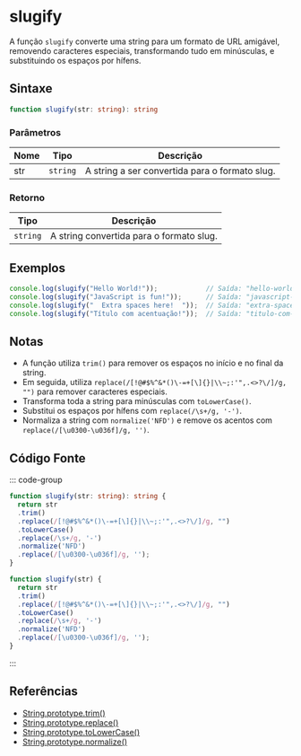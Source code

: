 # slugify

A função `slugify` converte uma string para um formato de URL amigável, removendo caracteres especiais, transformando tudo em minúsculas, e substituindo os espaços por hífens.

## Sintaxe

```typescript
function slugify(str: string): string
```

### Parâmetros

| Nome  | Tipo     | Descrição                                          |
|-------|----------|----------------------------------------------------|
| str   | `string` | A string a ser convertida para o formato slug.     |

### Retorno

| Tipo    | Descrição                                      |
|---------|------------------------------------------------|
| `string` | A string convertida para o formato slug.       |

## Exemplos

```typescript
console.log(slugify("Hello World!"));            // Saída: "hello-world"
console.log(slugify("JavaScript is fun!"));      // Saída: "javascript-is-fun"
console.log(slugify("  Extra spaces here!  "));  // Saída: "extra-spaces-here"
console.log(slugify("Título com acentuação!"));  // Saída: "titulo-com-acentuacao"
```

## Notas

- A função utiliza `trim()` para remover os espaços no início e no final da string.
- Em seguida, utiliza `replace(/[!@#$%^&*()\-=+[\]{}|\\~;:'",.<>?\/]/g, "")` para remover caracteres especiais.
- Transforma toda a string para minúsculas com `toLowerCase()`.
- Substitui os espaços por hífens com `replace(/\s+/g, '-')`.
- Normaliza a string com `normalize('NFD')` e remove os acentos com `replace(/[\u0300-\u036f]/g, '')`.

## Código Fonte

::: code-group
```typescript
function slugify(str: string): string {
  return str
  .trim()
  .replace(/[!@#$%^&*()\-=+[\]{}|\\~;:'",.<>?\/]/g, "")
  .toLowerCase()
  .replace(/\s+/g, '-')
  .normalize('NFD')
  .replace(/[\u0300-\u036f]/g, '');
}
```

```javascript
function slugify(str) {
  return str
  .trim()
  .replace(/[!@#$%^&*()\-=+[\]{}|\\~;:'",.<>?\/]/g, "")
  .toLowerCase()
  .replace(/\s+/g, '-')
  .normalize('NFD')
  .replace(/[\u0300-\u036f]/g, '');
}
```
::: 

## Referências

- [String.prototype.trim()](https://developer.mozilla.org/pt-BR/docs/Web/JavaScript/Reference/Global_Objects/String/trim)
- [String.prototype.replace()](https://developer.mozilla.org/pt-BR/docs/Web/JavaScript/Reference/Global_Objects/String/replace)
- [String.prototype.toLowerCase()](https://developer.mozilla.org/pt-BR/docs/Web/JavaScript/Reference/Global_Objects/String/toLowerCase)
- [String.prototype.normalize()](https://developer.mozilla.org/pt-BR/docs/Web/JavaScript/Reference/Global_Objects/String/normalize)